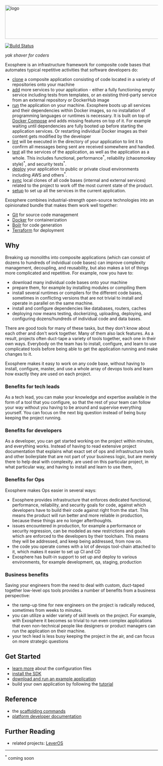 <img src="documentation/logo.png" width="862" height="111" alt="logo">

[![Build Status](https://travis-ci.org/Originate/exosphere.svg?branch=master)](https://travis-ci.org/Originate/exosphere)

_yak shaver for coders_

Exosphere is an infrastructure framework for composite code bases
that automates typical repetitive activities
that software developers do:

- [clone](exo-clone/features) a composite application
  consisting of code located in a variety of repositories
  onto your machine
- [add](exo-add/features) more services to your application -
  either a fully functioning empty service including tests from templates,
  or an existing third-party service from an external repository or DockerHub image
- [run](exo-run/features) the application on your machine.
  Exosphere boots up all services and their dependencies
  within Docker images, so no installation
  of programming languages or runtimes is necessary.
  It is built on top of [Docker Compose](https://docs.docker.com/compose/)
  and adds missing features on top of it.
  For example waiting until dependencies are fully booted up
  before starting the application services.
  Or restarting individual Docker images
  as their content gets modified by the developer
- [lint](exo-lint/features) will be executed in the directory of your application to lint it 
  to confirm all messages being sent are received somewhere and handled.
- [test](exo-test/features) all the services of the application,
  as well as the application as a whole.
  This includes functional, performance<sup>&#42;</sup>,
  reliability (chaosmonkey style)<sup>&#42;</sup>,
  and security tests<sup>&#42;</sup>.
- [deploy](exo-deploy) your application to public or private cloud environments
  including AWS and others<sup>&#42;</sup>.
- [sync](exo-sync/features) local clones of all code bases (internal and external services) 
  related to the project
  to work off the most current state of the product.
- [setup](exo-setup/features) to set up all the services in the current application.
<!--- update all the third-party application parts to their latest version --->

Exosphere combines industrial-strength open-source technologies
into an opinionated bundle that makes them work well together:
* [Git](https://git-scm.com) for source code management
* [Docker](https://www.docker.com) for containerization
* [Boilr](https://github.com/tmrts/boilr) for code generation
* [Terraform](https://www.terraform.io) for deployment


## Why

Breaking up monoliths into composite applications
(which can consist of dozens to hundreds of indvidiual code bases)
can improve complexity management, decoupling, and reusability,
but also makes a lot of things more complicated and repetitive.
For example, now you have to:
- download many individual code bases onto your machine
- prepare them, for example by installing modules or compiling them
- install several runtimes or compilers for the different code bases,
  sometimes in conflicting versions
  that are not trivial to install and operate in parallel on the same machine.
- install and configure dependencies like databases, routers, caches
- deploying now means
  testing, dockerizing, uploading, deploying, and configuring
  dozens/hundreds of individual code and data bases.

There are good tools for many of these tasks,
but they don't know about each other and don't work together.
Many of them also lack features.
As a result, projects often duct-tape a variety of tools together,
each one in their own ways.
Everybody on the team has to install, configure, and learn to use
complicated tools before being able to
get the application running and make changes to it.

Exosphere makes it easy to work on any code base,
without having to install, configure, master, and use
a whole array of devops tools
and learn how exactly they are used on each project.


### Benefits for tech leads

As a tech lead, you can make your knowledge and expertise available
in the form of a tool that you configure,
so that the rest of your team can follow your way
without you having to be around and supervise everything yourself.
You can focus on the next big question
instead of being busy keeping the project running.


### Benefits for developers

As a developer, you can get started working on the project within minutes,
and everything works.
Instead of having to read extensive project documentation that explains
what exact set of ops and infrastructure tools
and other boilerplate
that are not part of your business logic,
but are merely there
to help deal with complexity.
are used on this particular project,
in what particular way,
and having to install and learn to use them,


### Benefits for Ops

Exosphere makes Ops easier in several ways:
- Exosphere provides infrastructure that enforces dedicated
  functional, performance, reliability, and security goals for code,
  against which developers have to build their code against
  right from the start.
  This means the product will run better and more reliable in production,
  because these things are no longer afterthoughts.
- issues encountered in production, for example a performance or security regression,
  can be modeled as new restrictions and goals which are enforced to the developers
  by their toolchain. This means they will be addressed, and keep being addressed,
  from now on.
- the code you operate comes with a lot of devops tool-chain attached to it,
  which makes it easier to set up CI and CD
- Exosphere has built-in support to set up and deploy to various environments,
  for example development, qa, staging, production


### Business benefits

Saving your engineers from the need to deal with custom, duct-taped together
low-level ops tools provides a number of benefits from a business perspective:
- the ramp-up time for new engineers on the project is radically reduced,
  sometimes from weeks to minutes.
- you can utilize a wider variety of skill levels on the project.
  For example, with Exosphere it becomes so trivial to run even complex applications
  that even non-technical people like designers or product managers
  can run the application on their machine.
- your tech lead is less busy keeping the project in the air,
  and can focus on more strategic questions


## Get Started
* [learn more](website/config_files) about the configuration files
* [install the SDK](website/tutorial/part_1/03_installation.md)
* [download and run an example application](website/example-apps.md)
* build your own application by following the [tutorial](website/tutorial)


## Reference
* the [scaffolding commands](website/scaffolding.md)
* [platform developer documentation](website/developers/developers.md)


## Further Reading
* related projects: [LeverOS](https://github.com/leveros/leveros)


<hr>

<sup>&#42;</sup>
coming soon
